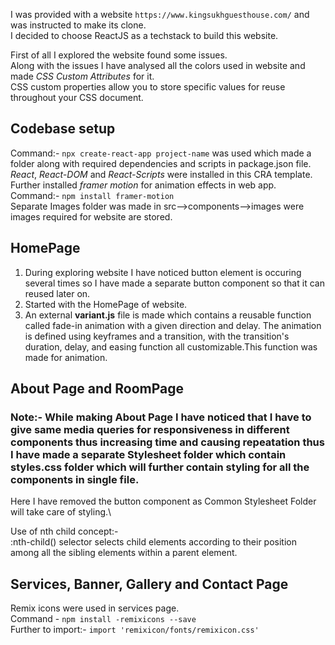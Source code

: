 I was provided with  a website ```https://www.kingsukhguesthouse.com/``` and was instructed to make its clone.\
I decided to choose ReactJS as a techstack to build this website.

First of all I explored the website found some issues.\
Along with the issues I have analysed all the colors used in website and made _CSS Custom Attributes_ for it.\
CSS custom properties allow you to store specific values for reuse throughout your CSS document.

## Codebase setup
Command:- ```npx create-react-app project-name``` was used which made a folder along with required dependencies and scripts in package.json file.\
_React_, _React-DOM_ and _React-Scripts_ were installed in this CRA template.\
Further installed _framer motion_ for animation effects in web app.\
Command:- ```npm install framer-motion```\
Separate Images folder was made in src-->components-->images were images required for website are stored.


## HomePage
1. During exploring website I have noticed button element is occuring several times so I have made a separate button component so that it can reused later on.
2. Started with the HomePage of website.
3. An external __variant.js__ file is made which contains a reusable function called fade-in animation with a given direction and delay. The animation is defined using keyframes and a transition, with the transition's duration, delay, and easing function all customizable.This function was made for animation.


## About Page and RoomPage
### Note:- While making About Page I have noticed that I have to give same media queries for responsiveness in different components thus increasing time and causing repeatation thus I have made a separate Stylesheet folder which contain styles.css folder which will further contain styling for all the components in single file.
Here I have removed the button component as Common Stylesheet Folder will take care of styling.\

Use of nth child concept:-\
:nth-child() selector selects child elements according to their position among all the sibling elements within a parent element.

## Services, Banner, Gallery and Contact Page
Remix icons were used in services page.\
Command - ```npm install -remixicons --save```\
Further to import:- ```import 'remixicon/fonts/remixicon.css'```



